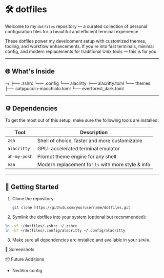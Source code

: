 # 🛠️ dotfiles

Welcome to my `dotfiles` repository — a curated collection of personal configuration files for a beautiful and efficient terminal experience.

These dotfiles power my development setup with customized themes, tooling, and workflow enhancements. If you're into fast terminals, minimal config, and modern replacements for traditional Unix tools — this is for you.

---


## 🌐 What's Inside
~/
├── .zshrc
└── .config
    └── alacritty
        ├── alacritty.toml
        └── themes
          ├── catppuccin-macchiato.toml
          └── everforest_dark.toml

---


## ⚙️ Dependencies

To get the most out of this setup, make sure the following tools are installed:

| Tool         | Description                                         |
|--------------|-----------------------------------------------------|
| `zsh`        | Shell of choice, faster and more customizable       |
| `alacritty`  | GPU-accelerated terminal emulator                   |
| `oh-my-posh` | Prompt theme engine for any shell                   |
| `eza`        | Modern replacement for `ls` with more style & info  |

---

## 🚀 Getting Started

1. Clone the repository:
   ```bash
   git clone https://github.com/yourusername/dotfiles.git
   ```
2. Symlink the dotfiles into your system (optional but recommended):
```bash
ln -sf ~/dotfiles/.zshrc ~/.zshrc
ln -sf ~/dotfiles/.config/alacritty ~/.config/alacritty
```
3. Make sure all dependencies are installed and available in your `$PATH`.


🎨 Screenshots


📦 Future Additions
- NeoVim config



